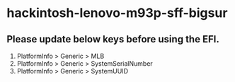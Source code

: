 # hackintosh-lenovo-m93p-sff-bigsur

## Please update below keys before using the EFI.

1. PlatformInfo > Generic > MLB
2. PlatformInfo > Generic > SystemSerialNumber
3. PlatformInfo > Generic > SystemUUID
